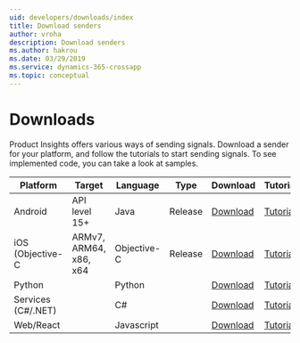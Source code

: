 ```yaml
---
uid: developers/downloads/index
title: Download senders
author: vroha
description: Download senders
ms.author: hakrou
ms.date: 03/29/2019
ms.service: dynamics-365-crossapp
ms.topic: conceptual
---
```


# Downloads

Product Insights offers various ways of sending signals. Download a sender for your platform, and follow the tutorials to start sending signals. To see implemented code, you can take a look at samples. 

| Platform         | Target                 | Language  | Type  | Download | Tutorial | Sample | 
|------------------|------------------------|-----------|-------|----------|-------------|---------|
| Android          |API level 15+           |Java       |Release| [Download](https://github.com/Microsoft/AppCenter-SDK-Android)                                                | [Tutorial](xref:developers/downloads/android-java)  |[Sample](https://ariamediahost.blob.core.windows.net/sdk/ProductInsightsSamples/ProductInsightsAndroidSample.zip)|
| iOS (Objective-C |ARMv7, ARM64, x86, x64  |Objective-C|Release| [Download](https://github.com/Microsoft/AppCenter-SDK-Apple/releases/latest)                                  | [Tutorial](xref:developers/downloads/ios-objc)      |[Sample](https://ariamediahost.blob.core.windows.net/sdk/ProductInsightsSamples/ProductInsightsiOSSample.zip)|
| Python           |                        |Python     |       | [Download](https://ariamediahost.blob.core.windows.net/sdk/ProductInsightsSenders/product_insights-2.0.0.egg) | [Tutorial](xref:developers/downloads/python)        |[Sample](https://ariamediahost.blob.core.windows.net/sdk/ProductInsightsSamples/ProductInsightsPythonSample.egg)|
| Services (C#/.NET)|                       |C#         |       | [Download](https://www.nuget.org/packages/Microsoft.ApplicationInsights/)                                     | [Tutorial](xref:developers/downloads/dotnet)        |[Sample](https://ariamediahost.blob.core.windows.net/sdk/ProductInsightsSamples/ProductInsightsDotNetSample.zip)|
| Web/React        |                        |Javascript |       | [Download](https://1dsjssdk.blob.core.windows.net/scripts/latest/ms.analytics-1-beta.js)                      | [Tutorial](xref:developers/downloads/js)            |[Sample](https://ariamediahost.blob.core.windows.net/sdk/ProductInsightsSamples/ProductInsightsJavascriptSample.zip)|
